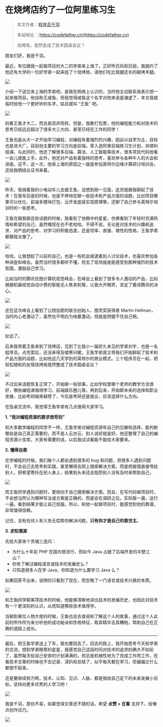 # 在烧烤店约了一位阿里练习生

> 本文作者：[程序员千羽](https://yuyuanweb.feishu.cn/wiki/Abldw5WkjidySxkKxU2cQdAtnah)
>
> 本站地址：[https://codefather.cn](https://codefather.cn)

> 烧烤局，竟然变成了技术圆桌会议？

朋友们好，我是千羽。

最近，有位跟我一起做项目的大二的学弟来上海了。正好昨日风和日丽，我就约了他还有大学的一位好学弟一起来组了个烧烤局，请他们吃比我腿还长的碳烤羊腿。

![](https://pic.yupi.icu/5563/202311051948886.png)

介绍一下这位来上海的学弟吧，是我在网络上认识的，当时他主动联系我表示想一起来做项目。他自称王咸鱼，但我觉得咸鱼这个名字对他来说是谦虚了，本文我就临时给他一个更好听的名字，姑且就叫 “王鱼” 吧。

![](https://pic.yupi.icu/5563/202311051948740.png)

别看王鱼才大二，而且是双非院校，但是，我敢打包票，他的编程能力和对技术的思考已经远远超过了很多大三大四、甚至已经在工作的同学！

王鱼也是从大一才开始学习编程，对编程有着强烈的兴趣，因此以自学为主，目标也是进大厂。目前他主要的学习方向是前端，曾入选阿里前端练习生计划，并顺利结课。与此同时，他还了解很多后端、算法、人工智能等技术，很多项目代码他看一会儿就能上手。此外，他还对产品有着独特的思考，喜欢参与各种牛人的大会和讲座。这不，这一次，他来上海的原因之一就是参加英特尔边缘计算研讨培训会，还给我晒结业证书来着。

![](https://pic.yupi.icu/5563/202311051948129.png)

昨天，我骑着我的小电动车儿去接王鱼，没想到刚一见面，这货就跟我聊起了技术！在我车后座的时候，也是不停地在聊一些技术和产品方面的话题，比如项目哪里可以优化、前端多模块打包、云开发底层实现原理等，还聊了自己参与英特尔培训时的一些思考。

王鱼在跟我聊这些话题的时候，我看到了他眼中的星星，仿佛看到了年轻时充满热情和希望的自己，虽然俺现在也不老哈哈。不得不说，无论是对技术的兴趣和追求、对产品的思考、对学习的积极态度，还是坦率、直接、理性的性格，王鱼学弟都跟我太像了。

![](https://pic.yupi.icu/5563/202311051948713.png)

哈哈，让我想起了以前的自己，也是一有机会就逮着别人讨论技术，也喜欢参加各种讲座和峰会。虽然当时很多都听不懂，但去了现场就是能感受到那种强烈的技术氛围，激励自己学习。

比如当时的腾讯优图计算机视觉峰会，在峰会上看到了很多令人激动的产品，比如根据机器视觉自动计费的智能无人售卖机等，让我大开眼界，坚定了要进腾讯的决心。

![](https://pic.yupi.icu/5563/202311051948966.png)

还在这次峰会上看到了公钥加密的联合创始人、图灵奖获得者 Martin Hellman，当时内心老激动了，虽然也不明白为啥要激动，但就是把握不住自己啊。

![](https://pic.yupi.icu/5563/202311051948073.png)

扯远了。

后来我带着王鱼来到了烧烤店，见到了比我小一届好久未见的学弟刘宇，也是一名程序员。点完菜后，还没来得及嘘寒问暖，王鱼学弟竟又带我们开始聊起了技术和产品方面的话题，比如他这几天学到的英特尔的商业模式。三个程序员在一起，把轻松随和的友情烧烤局竟然整成了技术圆桌会议？

![](https://pic.yupi.icu/5563/202311051948101.png)

不过后来话题恢复正常了，开始聊一些琐事，比如学校里哪个老师的教学方法很好，哪些编程课值得学习、前端娱乐圈儿等。再到后来，开始聊未来的选择和职业发展，比如考研越来越卷了，今后是考研还是就业，应该选择什么方向。

在饭桌交流中，我觉得王鱼学弟有几点值得大家学习。

**1. “我对编程资源的要求很苛刻”**

和大多数学编程的同学不一样，王鱼学弟对编程资源有自己的见解和选择，能判断哪些是自己真正需要的，而不是人云亦云，别人说好就是好。他还整理了自己的编程资源小宝库，大家有需要的话，以后我试试看能不能给大家要来。

**2. 懂得自救**

在学编程的时候，我们每个人都会遇到很多的 bug 和问题，但很多人遇到问题时，不会自己去思考和实践，甚至懒得去网上搜索解决方案，而是把报错直接甩给别人，把希望寄托在别人身上，结果到头来还会抱怨别人没有及时来帮助自己。

![](https://pic.yupi.icu/5563/202311051948168.png)

而王鱼同学遇到问题时，更倾向于自己搜索解决方案。而且，在写代码做项目时，不会想当然认为哪种写法或方案是正确的，而是会在调研之后，实际敲一遍，运行一遍，看到结果才能让自己信服。所以，和他一起做项目时，能感觉到他的靠谱，非常值得信赖。

记住，没有任何人有义务无偿帮你解决问题，**只有你才是自己的救世主**。

**3. 求知溯源**

先给大家来个灵魂三连问：

- 为什么十年前 PHP 在国内很流行，而如今 Java 占据了后端开发的半壁江山？
- 你有了解过编程语言或技术的发展史么？
- 只知道很多人在学 Java，你知道为什么要学习 Java 么？

如果回答不出来，说明你只看到了现在，而忽略了一门语言或技术兴衰的本质。

![](https://pic.yupi.icu/5563/202311051948542.png)

和王鱼同学聊某项技术的时候，他能够清晰地讲出技术的发展历史，也因此对技术有一个更深刻的认识，从而知道哪些技术值得学。

当聊到某位人物大佬的时候，王鱼也会去查阅和了解这个人的故事，通过这个人此前的所作所为来分析他的成功秘诀和性格特征，取其精华去其糟粕，帮助自己在正确的道路上成长。



------



最后，把王鱼学弟送上了车，我也要回去了。回去的路上，我开始思考今天和学弟的交流，想到学弟眼里的星星，我感觉自己这段时间对技术的追求的确大不如前了，虽然每天给自己安排的计划满满的，但总是机械性地为了完成工作而工作，在看技术文章的时候也不去记录、深扒和总结了，似乎每天都在学习，但偏偏又什么都想不起来。

还是要继续努力啊，技术、认知、见识、人脉，都是我给自己定下的未来发展小目标，坚持向更多优秀的人学习吧！

![](https://pic.yupi.icu/5563/202311051948683.png)

我是千羽，原创不易，如果觉得文章还不错的话，希望 **点赞 + 在看** 支持下，给俺点创作动力。

![](https://pic.yupi.icu/5563/202311051948871.png)